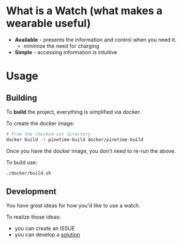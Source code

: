 What is a **Watch** (what makes a wearable useful)
================================================================================
* **Available** - presents the information and control when you need it.
    * minimize the need for charging
* **Simple** - accessing information is intuitive

Usage
================================================================================
Building
--------------------------------------------------------------------------------
To **build** the project, everything is simplified via docker.

To create the docker image:
```sh
# From the checked-out directory
docker build -t pinetime-build docker/pinetime-build
```
Once you have the docker image, you don't need to re-run the above.

To build use:
```sh
./docker/build.sh
```

Development
--------------------------------------------------------------------------------
You have great ideas for how you'd like to use a watch.

To realize those ideas:
* you can create an ISSUE
* you can develop a [solution](docs/development.md)
